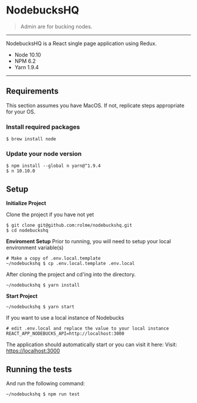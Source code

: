 # NodebucksHQ
> Admin are for bucking nodes.
---

NodebucksHQ is a React single page application using Redux.
- Node 10.10
- NPM 6.2
- Yarn 1.9.4

---
## Requirements
This section assumes you have MacOS. If not, replicate steps appropriate for your OS.

### Install required packages
```
$ brew install node
```

### Update your node version
```
$ npm install --global n yarn@^1.9.4
$ n 10.10.0
```

## Setup
__Initialize Project__

Clone the project if you have not yet
```
$ git clone git@github.com:rolme/nodebuckshq.git
$ cd nodebuckshq
```

__Enviroment Setup__
Prior to running, you will need to setup your local environment variable(s)
```
# Make a copy of .env.local.template
~/nodebuckshq $ cp .env.local.template .env.local
```

After cloning the project and cd'ing into the directory.
```
~/nodebuckshq $ yarn install
```

__Start Project__
```
~/nodebuckshq $ yarn start
```

If you want to use a local instance of Nodebucks
```
# edit .env.local and replace the value to your local instance
REACT_APP_NODEBUCKS_API=http://localhost:3000
```

The application should automatically start or you can visit it here:
Visit: [https://localhost:3000](https://localhost:3000)

## Running the tests
And run the following command:
```
~/nodebuckshq $ npm run test
```
